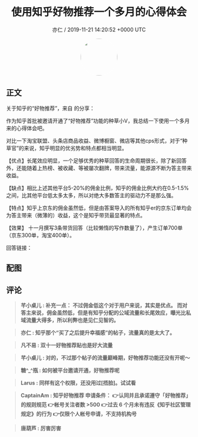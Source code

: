<h1 align="center">使用知乎好物推荐一个多月的心得体会</h1>
<p align="center">
    <a>亦仁 / 2019-11-21 14:20:52 &#43;0000 UTC</a>
</p>

<div align="center">
    <img src="https://images.zsxq.com/Fn3NQqCN8nuGF86yZPXSbEsl0mb3?e=1590940799&amp;token=kIxbL07-8jAj8w1n4s9zv64FuZZNEATmlU_Vm6zD:pfbNc8W3hS0oYG_hyXXh_rHMHuc=" width="100" height="100" style="border:1px solid;border-radius:50%; color:#ffffff"/>
</div>

## 正文

<div>
关于知乎的“好物推荐”，来自   的分享：

作为知乎首批被邀请开通了“好物推荐”功能的种草小V，我总结一下使用一个多月来的心得体会吧。

对比一下淘宝联盟、头条店商品收益、微博橱窗、微店等其他cps形式，对于“种草官”的来说，知乎明显的优劣势和特点都相当明显。

【优点】长尾效应明显，一个足够优秀的种草回答的生命周期很长，除了新回答外，还能随着上热榜、被收藏、等被屡次翻牌，带来流量，能源源不断为答主带来收益。

【缺点】相比上述其他平台5-20%的佣金比例，知乎的佣金比例大约在0.5-1.5%之间，比其他平台低太多太多，所以对绝大多数答主的驱动力不是那么强。

【特点】知乎上京东的佣金虽然低，但是由答案导入的所有知乎er的京东订单均会为答主带来（微薄的）收益，这个是知乎带货最显著的特点。

【效果】
十一月撰写3条带货回答（比较懒惰的写作数量了），产生订单700单（京东300单，淘宝400单）。

回答链接：


</div>

## 配图
<div class="image" align="center">

</div>

## 评论

<div align="left">
<div>

<blockquote >
<span> <strong>芊小桌儿 : 补充一点：
不过佣金低这个对于用户来说，其实是优点。
而对答主来说，佣金虽然低，但是有知乎分配的公域流量和长尾效应，曝光比私域流量大得多，所以利弊也是见仁见智的。 </strong></span>
</blockquote>

<blockquote >
<span> <strong>亦仁 : 知乎那个“买了之后提升幸福感”的帖子，流量真的是太大了。 </strong></span>
</blockquote>

<blockquote >
<span> <strong>凡不易 : 双十一好物推荐贴也是好大流量 </strong></span>
</blockquote>

<blockquote >
<span> <strong>芊小桌儿 : 对的，不过那个帖子的流量巅峰期，好物推荐功能还没有开呢～ </strong></span>
</blockquote>

<blockquote >
<span> <strong>糖^_^瓶 : 如何被平台邀请开通，好物推荐呢 </strong></span>
</blockquote>

<blockquote >
<span> <strong>Larus : 同样有这个权限，还没用过[捂脸]。试试看 </strong></span>
</blockquote>

<blockquote >
<span> <strong>CaptainAm : 知乎好物推荐
申请条件：
👉认同并且承诺遵守「好物推荐」的规则规范
👉帐号关注者数 &gt;500
👉过去 6 个月未有违反《知乎社区管理规定》的行为
👉仅限个人帐号申请，不支持机构号 </strong></span>
</blockquote>

<blockquote >
<span> <strong>唐葫芦 : 厉害厉害 </strong></span>
</blockquote>

</div>
</div>